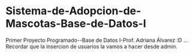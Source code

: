 # Sistema-de-Adopcion-de-Mascotas-Base-de-Datos-I
Primer Proyecto Programado--Base de Datos I-Prof. Adriana Álvarez
:D ...
Recordar que la insercion de usuarios la vamos a hacer desde admin.
